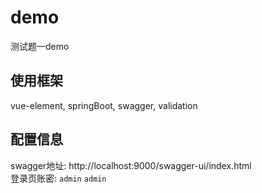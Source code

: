 # demo
测试题一demo
## 使用框架
vue-element, springBoot, swagger, validation
## 配置信息
swagger地址: http://localhost:9000/swagger-ui/index.html
<br>
登录页账密: ``admin`` ``admin``
